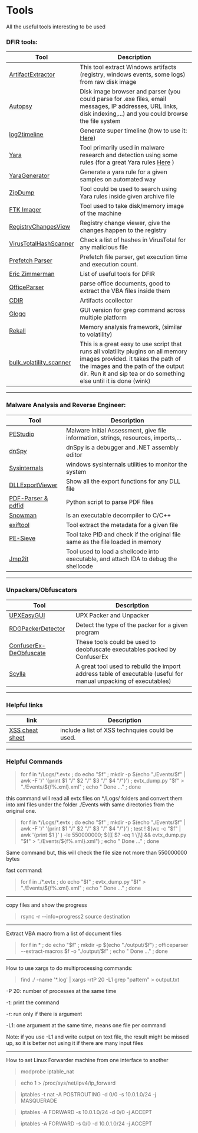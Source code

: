 # Tools
All the useful tools interesting to be used 



### DFIR tools:

Tool              | Description
----------------- | ----------------
[ArtifactExtractor](https://github.com/Silv3rHorn/ArtifactExtractor) | This tool extract Windows artifacts (registry, windows events, some logs) from raw disk image
[Autopsy](https://www.sleuthkit.org/autopsy/)           | Disk image browser and parser (you could parse for .exe files, email messages, IP addresses, URL links, disk indexing,...) and you could browse the file system
[log2timeline](https://github.com/log2timeline/plaso) | Generate super timeline (how to use it: [Here](https://medium.com/dfclub/how-to-use-log2timeline-54377e24872a))
[Yara](http://yara.readthedocs.io/en/v3.7.1/index.html) | Tool primarily used in malware research and detection using some rules (for a  great Yara rules [Here](https://github.com/Yara-Rules/rules) )
[YaraGenerator](https://github.com/Xen0ph0n/YaraGenerator) | Generate a yara rule for a given samples on automated way 
[ZipDump](https://github.com/DidierStevens/DidierStevensSuite/edit/master/zipdump.py) | Tool could be used to search using Yara rules inside given archive file
[FTK Imager](https://accessdata.com/product-download)  | Tool used to take disk/memory image of the machine
[RegistryChangesView](https://www.nirsoft.net/utils/registry_changes_view.html) | Registry change viewer, give the changes happen to the registry
[VirusTotalHashScanner](https://github.com/salehmuhaysin/VirusTotalHashScanner) | Check a list of hashes in VirusTotal for any malicious file
[Prefetch Parser](https://github.com/bromiley/tools/tree/master/win10_prefetch) | Prefetch file parser, get execution time and execution count.
[Eric Zimmerman](https://ericzimmerman.github.io/#!index.md) | List of useful tools for DFIR 
[OfficeParser](https://github.com/unixfreak0037/officeparser) | parse office documents, good to extract the VBA files inside them
[CDIR](https://github.com/CyberDefenseInstitute/CDIR) | Artifacts ccollector
[Glogg](http://glogg.bonnefon.org/download.html) | GUI version for grep command across multiple platform 
[Rekall](https://github.com/google/rekall) | Memory analysis framework, (similar to volatility)
[bulk_volatility_scanner](https://github.com/rcobb76101/bulk_volatility_scanner) | This is a great easy to use script that runs all volatility plugins on all memory images provided. it takes the path of the images and the path of the output dir. Run it and sip tea or do something else until it is done (wink)

---



### Malware Analysis and Reverse Engineer:

Tool              | Description
----------------- | ----------------
[PEStudio](https://www.winitor.com/binaries.html) | Malware Initial Assessment, give file information, strings, resources, imports,...
[dnSpy](https://github.com/0xd4d/dnSpy) | dnSpy is a debugger and .NET assembly editor
[Sysinternals](https://docs.microsoft.com/en-us/sysinternals/downloads/) | windows sysinternals utilities to monitor the system 
[DLLExportViewer](http://www.nirsoft.net/utils/dll_export_viewer.html) | Show all the export functions for any DLL file
[PDF-Parser & pdfid](https://blog.didierstevens.com/programs/pdf-tools/) | Python script to parse PDF files
[Snowman](https://derevenets.com/) | Is an executable decompiler to C/C++
[exiftool](https://www.sno.phy.queensu.ca/~phil/exiftool/) | Tool extract the metadata for a given file
[PE-Sieve](https://github.com/hasherezade/pe-sieve) | Tool take PID and check if the original file same as the file loaded in memory
[Jmp2it](https://github.com/adamkramer/jmp2it/releases) | Tool used to load a shellcode into executable, and attach IDA to debug the shellcode

---


### Unpackers/Obfuscators
Tool              | Description
----------------- | ----------------
[UPXEasyGUI](http://www.novirusthanks.org/products/upx-easy-gui/) | UPX Packer and Unpacker
[RDGPackerDetector](http://www.rdgsoft.net/) | Detect the type of the packer for a given program
[ConfuserEx-DeObfuscate](https://github.com/salehmuhaysin/DFIR-Tools/blob/master/Tools/ConfuserEx%20Collection.zip) | These tools could be used to deobfuscate executables packed by ConfuserEx
[Scylla](http://www.woodmann.com/collaborative/tools/index.php/Scylla) | A great tool used to rebuild the import address table of executable (useful for manual unpacking of executables)

---
### Helpful links
link              | Description
----------------- | ----------------
[XSS cheat sheet](https://www.owasp.org/index.php/XSS_Filter_Evasion_Cheat_Sheet#No_closing_script_tags) | include a list of XSS technquies could be used.

---

### Helpful Commands
> for f in \*/Logs/\*.evtx ; do echo "$f" ; mkdir -p $(echo "./Events/$f" | awk -F '/' '{print $1 "/" $2 "/" $3 "/" $4 "/"}') ; evtx_dump.py "$f" > "./Events/${f%.xml}.xml" ; echo " Done ..." ; done

this command will read all evtx files on \*/Logs/ folders and convert them into xml files under the folder ./Events with same directories from the original one.

> for f in \*/Logs/\*.evtx ; do echo "$f" ; mkdir -p $(echo "./Events/$f" | awk -F '/' '{print $1 "/" $2 "/" $3 "/" $4 "/"}') ; test ! $(wc -c "$f" | awk '{print $1 }' ) -le 550000000;  $(\[\[ $? -eq 1 \]\] && evtx_dump.py "$f" > "./Events/${f%.xml}.xml") ; echo " Done ..." ; done

Same command but, this will check the file size not more than 550000000 bytes

fast command: 
> for f in ./*.evtx ; do echo "$f" ; evtx_dump.py "$f" > "./Events/${f%.xml}.xml" ; echo " Done ..." ; done

---
copy files and show the progress 
> rsync -r --info=progress2 source destination
---
Extract VBA macro from a list of document files
> for f in * ; do echo "$f" ; mkdir -p $(echo "./output/$f") ; officeparser --extract-macros $f -o "./output/$f" ; echo " Done ..." ; done

---
How to use xargs to do multiprocessing commands:
> find ./ -name '*.log' | xargs -rtP 20 -L1 grep "pattern" > output.txt

-P 20: number of processes at the same time

-t: print the command

-r: run only if there is argument

-L1: one argument at the same time, means one file per command

Note: if you use -L1 and write output on text file, the result might be missed up, so it is better not using it if there are many input files

---
How to set Linux Forwarder machine from one interface to another

> modprobe iptable_nat

> echo 1 > /proc/sys/net/ipv4/ip_forward

> iptables -t nat -A POSTROUTING -d 0/0 -s 10.0.1.0/24 -j MASQUERADE

> iptables -A FORWARD -s 10.0.1.0/24 -d 0/0 -j ACCEPT

> iptables -A FORWARD -s 0/0 -d 10.0.1.0/24 -j ACCEPT
